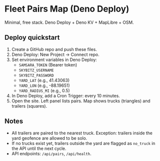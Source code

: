 # Fleet Pairs Map (Deno Deploy)

Minimal, free stack. Deno Deploy + Deno KV + MapLibre + OSM.

## Deploy quickstart
1) Create a GitHub repo and push these files.
2) Deno Deploy: New Project → Connect repo.
3) Set environment variables in Deno Deploy:
   - `SAMSARA_TOKEN` (Bearer token)
   - `SKYBITZ_USERNAME`
   - `SKYBITZ_PASSWORD`
   - `YARD_LAT` (e.g., 41.43063)
   - `YARD_LON` (e.g., -88.19651)
   - `YARD_RADIUS_MI` (e.g., 0.5)
4) In Deno Deploy, add a Cron Trigger: every 10 minutes.
5) Open the site. Left panel lists pairs. Map shows trucks (triangles) and trailers (squares).

## Notes
- All trailers are paired to the nearest truck. Exception: trailers inside the yard geofence are allowed to be solo.
- If no trucks exist yet, trailers outside the yard are flagged as `no_truck` in the API until the next cycle.
- API endpoints: `/api/pairs`, `/api/health`.
